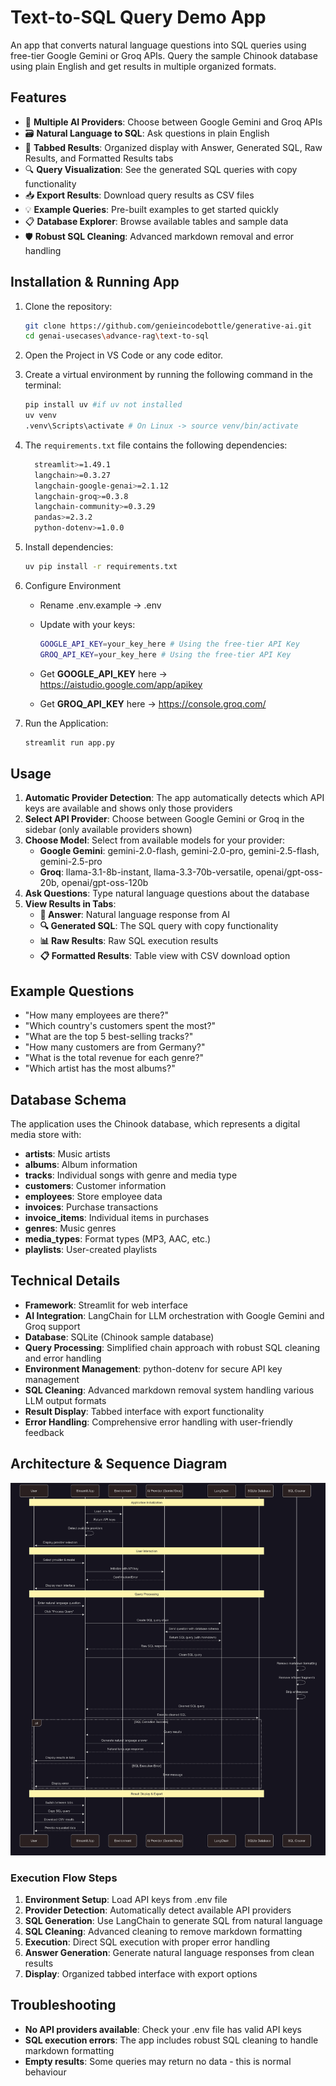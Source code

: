 # Text-to-SQL Query Demo App

An app that converts natural language questions into SQL queries using free-tier Google Gemini or Groq APIs. Query the sample Chinook database using plain English and get results in multiple organized formats.

## Features

- 🤖 **Multiple AI Providers**: Choose between Google Gemini and Groq APIs
- 🗃️ **Natural Language to SQL**: Ask questions in plain English
- 📑 **Tabbed Results**: Organized display with Answer, Generated SQL, Raw Results, and Formatted Results tabs
- 🔍 **Query Visualization**: See the generated SQL queries with copy functionality
- 📥 **Export Results**: Download query results as CSV files
- 💡 **Example Queries**: Pre-built examples to get started quickly
- 📋 **Database Explorer**: Browse available tables and sample data
- 🛡️ **Robust SQL Cleaning**: Advanced markdown removal and error handling

## Installation & Running App

   1. Clone the repository:

      ```bash
      git clone https://github.com/genieincodebottle/generative-ai.git
      cd genai-usecases\advance-rag\text-to-sql
      ```
   2. Open the Project in VS Code or any code editor.
   3. Create a virtual environment by running the following command in the terminal:
   
      ```bash
      pip install uv #if uv not installed
      uv venv
      .venv\Scripts\activate # On Linux -> source venv/bin/activate
      ```
   4. The `requirements.txt` file contains the following dependencies:

      ```bash
        streamlit>=1.49.1
        langchain>=0.3.27
        langchain-google-genai>=2.1.12
        langchain-groq>=0.3.8
        langchain-community>=0.3.29
        pandas>=2.3.2
        python-dotenv>=1.0.0
      ```
   5. Install dependencies:
      
      ```bash
      uv pip install -r requirements.txt
      ```
   6. Configure Environment
      * Rename .env.example → .env
      * Update with your keys:

         ```bash
         GOOGLE_API_KEY=your_key_here # Using the free-tier API Key
         GROQ_API_KEY=your_key_here # Using the free-tier API Key
         ```
      * Get **GOOGLE_API_KEY** here -> https://aistudio.google.com/app/apikey
      * Get **GROQ_API_KEY** here -> https://console.groq.com/

   7. Run the Application:

      ```bash
      streamlit run app.py
      ```

## Usage

1. **Automatic Provider Detection**: The app automatically detects which API keys are available and shows only those providers
2. **Select API Provider**: Choose between Google Gemini or Groq in the sidebar (only available providers shown)
3. **Choose Model**: Select from available models for your provider:
   - **Google Gemini**: gemini-2.0-flash, gemini-2.0-pro, gemini-2.5-flash, gemini-2.5-pro
   - **Groq**: llama-3.1-8b-instant, llama-3.3-70b-versatile, openai/gpt-oss-20b, openai/gpt-oss-120b
4. **Ask Questions**: Type natural language questions about the database
5. **View Results in Tabs**:
   - **💬 Answer**: Natural language response from AI
   - **🔍 Generated SQL**: The SQL query with copy functionality
   - **📊 Raw Results**: Raw SQL execution results
   - **📋 Formatted Results**: Table view with CSV download option

## Example Questions

- "How many employees are there?"
- "Which country's customers spent the most?"
- "What are the top 5 best-selling tracks?"
- "How many customers are from Germany?"
- "What is the total revenue for each genre?"
- "Which artist has the most albums?"

## Database Schema

The application uses the Chinook database, which represents a digital media store with:

- **artists**: Music artists
- **albums**: Album information
- **tracks**: Individual songs with genre and media type
- **customers**: Customer information
- **employees**: Store employee data
- **invoices**: Purchase transactions
- **invoice_items**: Individual items in purchases
- **genres**: Music genres
- **media_types**: Format types (MP3, AAC, etc.)
- **playlists**: User-created playlists

## Technical Details

- **Framework**: Streamlit for web interface
- **AI Integration**: LangChain for LLM orchestration with Google Gemini and Groq support
- **Database**: SQLite (Chinook sample database)
- **Query Processing**: Simplified chain approach with robust SQL cleaning and error handling
- **Environment Management**: python-dotenv for secure API key management
- **SQL Cleaning**: Advanced markdown removal system handling various LLM output formats
- **Result Display**: Tabbed interface with export functionality
- **Error Handling**: Comprehensive error handling with user-friendly feedback

## Architecture & Sequence Diagram
![sequence diagram](./images/sequence_diagram.png)

### Execution Flow Steps

1. **Environment Setup**: Load API keys from .env file
2. **Provider Detection**: Automatically detect available API providers
3. **SQL Generation**: Use LangChain to generate SQL from natural language
4. **SQL Cleaning**: Advanced cleaning to remove markdown formatting
5. **Execution**: Direct SQL execution with proper error handling
6. **Answer Generation**: Generate natural language responses from clean results
7. **Display**: Organized tabbed interface with export options

## Troubleshooting

- **No API providers available**: Check your .env file has valid API keys
- **SQL execution errors**: The app includes robust SQL cleaning to handle markdown formatting
- **Empty results**: Some queries may return no data - this is normal behaviour